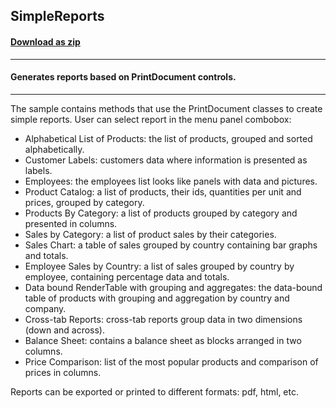 ## SimpleReports
#### [Download as zip](https://grapecity.github.io/DownGit/#/home?url=https://github.com/GrapeCity/ComponentOne-WPF-Samples/tree/master/NET_4.5.2/C1.WPF.PrintDocument/CS/SimpleReports)
____
#### Generates reports based on PrintDocument controls.
____
The sample contains methods that use the PrintDocument classes to create simple reports.
User can select report in the menu panel combobox:

* Alphabetical List of Products: the list of products, grouped and sorted alphabetically.
* Customer Labels: customers data where information is presented as labels.
* Employees: the employees list looks like panels with data and pictures.
* Product Catalog: a list of products, their ids, quantities per unit and prices, grouped by category.
* Products By Category: a list of products grouped by category and presented in columns.
* Sales by Category: a list of product sales by their categories.
* Sales Chart: a table of sales grouped by country containing bar graphs and totals.
* Employee Sales by Country: a list of sales grouped by country by employee, containing percentage data and totals.
* Data bound RenderTable with grouping and aggregates: the data-bound table of products with grouping and aggregation by country and company.
* Cross-tab Reports: cross-tab reports group data in two dimensions (down and across).
* Balance Sheet: contains a balance sheet as blocks arranged in two columns.
* Price Comparison: list of the most popular products and comparison of prices in columns.
 
Reports can be exported or printed to different formats: pdf, html, etc.
